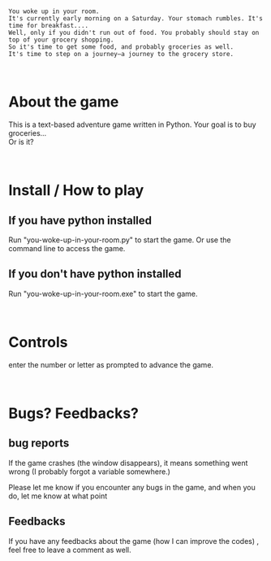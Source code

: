 
<br>

    You woke up in your room.
    It's currently early morning on a Saturday. Your stomach rumbles. It's time for breakfast....  
    Well, only if you didn't run out of food. You probably should stay on top of your grocery shopping.
    So it's time to get some food, and probably groceries as well.
    It's time to step on a journey—a journey to the grocery store.

<br>

# About the game

This is a text-based adventure game written in Python. Your goal is to buy groceries...  
Or is it?

<br>

# Install / How to play

## If you have python installed
Run "you-woke-up-in-your-room.py" to start the game. Or use the command line to access the game.

## If you don't have python installed
Run "you-woke-up-in-your-room.exe"  to start the game. 

<br>

# Controls
enter the number or letter as prompted to advance the game.

<br>

# Bugs? Feedbacks?

## bug reports
If the game crashes (the window disappears), it means something went wrong (I probably forgot a variable somewhere.)

Please let me know if you encounter any bugs in the game, and when you do, let me know at what point 

## Feedbacks
If you have any feedbacks about the game (how I can improve the codes) , feel free to leave a comment as well.

